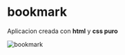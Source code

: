 # bookmark

Aplicacion creada con **html** y **css puro**

![bookmark](https://user-images.githubusercontent.com/73114495/188330571-cb645d3d-9ccf-41d7-98c4-eb701f776ea3.png)
